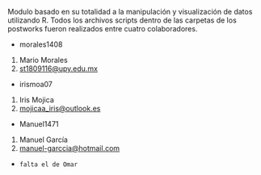 Modulo basado en su totalidad a la manipulación y visualización de datos utilizando R. 
Todos los archivos scripts dentro de las carpetas de los postworks fueron realizados entre cuatro colaboradores.
* morales1408
1. Mario Morales 
2. st1809116@upy.edu.mx
* irismoa07
1. Iris Mojica
2. mojicaa_iris@outlook.es
* Manuel1471
1. Manuel García
2. manuel-garccia@hotmail.com
* `falta el de Omar`
